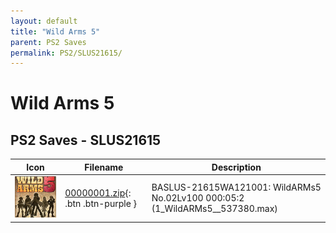 ```yaml
---
layout: default
title: "Wild Arms 5"
parent: PS2 Saves
permalink: PS2/SLUS21615/
---
```

# Wild Arms 5

## PS2 Saves - SLUS21615

| Icon | Filename | Description |
|------|----------|-------------|
| ![Wild Arms 5](icon0.png) | [00000001.zip](00000001.zip){: .btn .btn-purple } | BASLUS-21615WA121001: WildARMs5  No.02Lv100  000:05:2 (1_WildARMs5__537380.max) |

